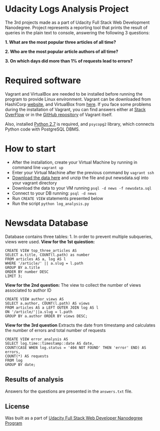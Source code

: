 # Udacity Logs Analysis Project
The 3rd projects made as a part of Udacity Full Stack Web Development Nanodegree. Project represents a reporting tool that prints the result of queries in the plain text to console, answering the following 3 questions:

**1. What are the most popular three articles of all time?**

**2. Who are the most popular article authors of all time?**

**3. On which days did more than 1% of requests lead to errors?**

# Required software
Vagrant and VirtualBox are needed to be installed before running the program to provide Linux environment. Vagrant can be downloaded from HashiCorp [website](https://www.vagrantup.com/), and VirtualBox from [here](https://www.virtualbox.org/). If you face some problems during the installation of Vagrant, you can find answers either at [Stack OverFlow](https://stackoverflow.com/search?q=vagrant) or in the [GitHub repository](https://github.com/hashicorp/vagrant) of Vagrant itself. 

Also, installed [Python 2.7](https://www.python.org/downloads/) is required, and `psycopg2` library, which connects Python code with PostgreSQL DBMS. 
# How to start
* After the installation, create your Virtual Machine by running in command line 
    `vagrant up`
* Enter  your Virtual Machine after the previous command by 
`vagrant ssh`
* [Download the data here](https://d17h27t6h515a5.cloudfront.net/topher/2016/August/57b5f748_newsdata/newsdata.zip)
and unzip the file and put newsdata.sql into your vagrant directory
* Download the data to your VM running `psql -d news -f newsdata.sql`
* Connect to your DB running: 
 `psql -d news`
* Run `CREATE VIEW` statements presented below
* Run the script `python log_analysis.py`
# Newsdata Database 
Database contains three tables: 
1.
In order to prevent multiple subqueries, views were used.
**View for the 1st quiestion:**
```
CREATE VIEW top_three_articles AS 
SELECT a.title, COUNT(l.path) as number
FROM articles AS a, log AS l
WHERE '/article/' || a.slug = l.path
GROUP BY a.title
ORDER BY number DESC
LIMIT 3;
```
**View for the 2nd question:**
The view to collect the number of views associated to author ID
```
CREATE VIEW author_views AS
SELECT a.author, COUNT(l.path) AS views 
FROM articles AS a LEFT OUTER JOIN log AS l
ON '/article/'||a.slug = l.path
GROUP BY a.author ORDER BY views DESC;
```

**View for the 3rd question**
Extracts the date from timestamp and calculates the number of errors and total number of requests
```
CREATE VIEW error_analysis AS 
SELECT log.time::timestamp::date AS date, 
COUNT(CASE WHEN log.status = '404 NOT FOUND' THEN 'error' END) AS errors,
COUNT(*) AS requests 
FROM log 
GROUP BY date;
```
## Results of analysis
Answers for the questions are presented in the `answers.txt` file.

## License
Was built as a part of [Udacity Full Stack Web Developer Nanodegree Program](https://www.udacity.com/)
